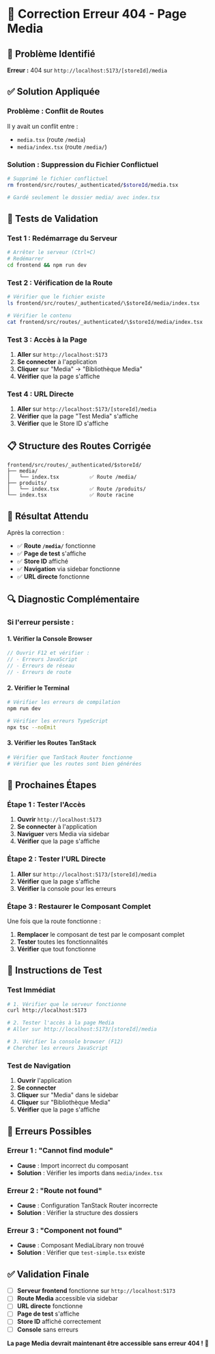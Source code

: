 # 🔧 Correction Erreur 404 - Page Media

## 🚨 Problème Identifié
**Erreur :** 404 sur `http://localhost:5173/[storeId]/media`

## ✅ Solution Appliquée

### **Problème : Conflit de Routes**
Il y avait un conflit entre :
- `media.tsx` (route `/media`)
- `media/index.tsx` (route `/media/`)

### **Solution : Suppression du Fichier Conflictuel**
```bash
# Supprimé le fichier conflictuel
rm frontend/src/routes/_authenticated/$storeId/media.tsx

# Gardé seulement le dossier media/ avec index.tsx
```

## 🧪 Tests de Validation

### **Test 1 : Redémarrage du Serveur**
```bash
# Arrêter le serveur (Ctrl+C)
# Redémarrer
cd frontend && npm run dev
```

### **Test 2 : Vérification de la Route**
```bash
# Vérifier que le fichier existe
ls frontend/src/routes/_authenticated/\$storeId/media/index.tsx

# Vérifier le contenu
cat frontend/src/routes/_authenticated/\$storeId/media/index.tsx
```

### **Test 3 : Accès à la Page**
1. **Aller** sur `http://localhost:5173`
2. **Se connecter** à l'application
3. **Cliquer** sur "Media" → "Bibliothèque Media"
4. **Vérifier** que la page s'affiche

### **Test 4 : URL Directe**
1. **Aller** sur `http://localhost:5173/[storeId]/media`
2. **Vérifier** que la page "Test Media" s'affiche
3. **Vérifier** que le Store ID s'affiche

## 📋 Structure des Routes Corrigée

```
frontend/src/routes/_authenticated/$storeId/
├── media/
│   └── index.tsx          ✅ Route /media/
├── produits/
│   └── index.tsx          ✅ Route /produits/
└── index.tsx              ✅ Route racine
```

## 🎯 Résultat Attendu

Après la correction :
- ✅ **Route `/media/`** fonctionne
- ✅ **Page de test** s'affiche
- ✅ **Store ID** affiché
- ✅ **Navigation** via sidebar fonctionne
- ✅ **URL directe** fonctionne

## 🔍 Diagnostic Complémentaire

### **Si l'erreur persiste :**

#### **1. Vérifier la Console Browser**
```javascript
// Ouvrir F12 et vérifier :
// - Erreurs JavaScript
// - Erreurs de réseau
// - Erreurs de route
```

#### **2. Vérifier le Terminal**
```bash
# Vérifier les erreurs de compilation
npm run dev

# Vérifier les erreurs TypeScript
npx tsc --noEmit
```

#### **3. Vérifier les Routes TanStack**
```bash
# Vérifier que TanStack Router fonctionne
# Vérifier que les routes sont bien générées
```

## 🚀 Prochaines Étapes

### **Étape 1 : Tester l'Accès**
1. **Ouvrir** `http://localhost:5173`
2. **Se connecter** à l'application
3. **Naviguer** vers Media via sidebar
4. **Vérifier** que la page s'affiche

### **Étape 2 : Tester l'URL Directe**
1. **Aller** sur `http://localhost:5173/[storeId]/media`
2. **Vérifier** que la page s'affiche
3. **Vérifier** la console pour les erreurs

### **Étape 3 : Restaurer le Composant Complet**
Une fois que la route fonctionne :
1. **Remplacer** le composant de test par le composant complet
2. **Tester** toutes les fonctionnalités
3. **Vérifier** que tout fonctionne

## 🎯 Instructions de Test

### **Test Immédiat**
```bash
# 1. Vérifier que le serveur fonctionne
curl http://localhost:5173

# 2. Tester l'accès à la page Media
# Aller sur http://localhost:5173/[storeId]/media

# 3. Vérifier la console browser (F12)
# Chercher les erreurs JavaScript
```

### **Test de Navigation**
1. **Ouvrir** l'application
2. **Se connecter**
3. **Cliquer** sur "Media" dans le sidebar
4. **Cliquer** sur "Bibliothèque Media"
5. **Vérifier** que la page s'affiche

## 🚨 Erreurs Possibles

### **Erreur 1 : "Cannot find module"**
- **Cause** : Import incorrect du composant
- **Solution** : Vérifier les imports dans `media/index.tsx`

### **Erreur 2 : "Route not found"**
- **Cause** : Configuration TanStack Router incorrecte
- **Solution** : Vérifier la structure des dossiers

### **Erreur 3 : "Component not found"**
- **Cause** : Composant MediaLibrary non trouvé
- **Solution** : Vérifier que `test-simple.tsx` existe

## ✅ Validation Finale

- [ ] **Serveur frontend** fonctionne sur `http://localhost:5173`
- [ ] **Route Media** accessible via sidebar
- [ ] **URL directe** fonctionne
- [ ] **Page de test** s'affiche
- [ ] **Store ID** affiché correctement
- [ ] **Console** sans erreurs

**La page Media devrait maintenant être accessible sans erreur 404 !** 🚀 